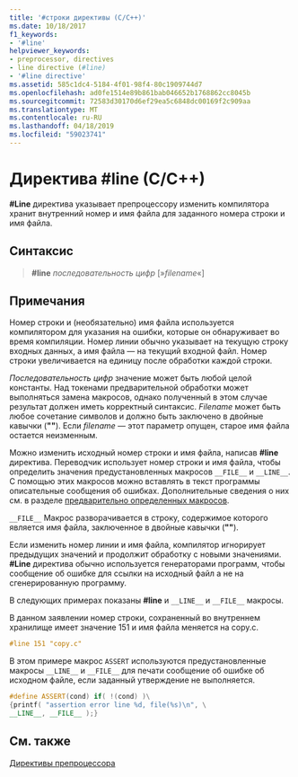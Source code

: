 ```yaml
---
title: '#строки директивы (C/C++)'
ms.date: 10/18/2017
f1_keywords:
- '#line'
helpviewer_keywords:
- preprocessor, directives
- line directive (#line)
- '#line directive'
ms.assetid: 585c1dc4-5184-4f01-98f4-80c1909744d7
ms.openlocfilehash: ad0fe1514e89b861bab046652b1768862cc8045b
ms.sourcegitcommit: 72583d30170d6ef29ea5c6848dc00169f2c909aa
ms.translationtype: MT
ms.contentlocale: ru-RU
ms.lasthandoff: 04/18/2019
ms.locfileid: "59023741"
---
```

# <a name="line-directive-cc"></a>Директива #line (C/C++)

**#Line** директива указывает препроцессору изменить компилятора хранит внутренний номер и имя файла для заданного номера строки и имя файла.

## <a name="syntax"></a>Синтаксис

> **#line** *последовательность цифр* [»*filename*«]

## <a name="remarks"></a>Примечания

Номер строки и (необязательно) имя файла используется компилятором для указания на ошибки, которые он обнаруживает во время компиляции. Номер линии обычно указывает на текущую строку входных данных, а имя файла — на текущий входной файл. Номер строки увеличивается на единицу после обработки каждой строки.

*Последовательность цифр* значение может быть любой целой константы. Над токенами предварительной обработки может выполняться замена макросов, однако полученный в этом случае результат должен иметь корректный синтаксис. *Filename* может быть любое сочетание символов и должно быть заключено в двойные кавычки (**""**). Если *filename* — этот параметр опущен, старое имя файла остается неизменным.

Можно изменить исходный номер строки и имя файла, написав **#line** директива. Переводчик использует номер строки и имя файла, чтобы определить значения предустановленных макросов `__FILE__` и `__LINE__`. С помощью этих макросов можно вставлять в текст программы описательные сообщения об ошибках. Дополнительные сведения о них см. в разделе [предварительно определенных макросов](../preprocessor/predefined-macros.md).

`__FILE__` Макрос разворачивается в строку, содержимое которого является имя файла, заключенное в двойные кавычки (**""**).

Если изменить номер линии и имя файла, компилятор игнорирует предыдущих значений и продолжит обработку с новыми значениями. **#Line** директива обычно используется генераторами программ, чтобы сообщение об ошибке для ссылки на исходный файл а не на сгенерированную программу.

В следующих примерах показаны **#line** и `__LINE__` и `__FILE__` макросы.

В данном заявлении номер строки, сохраненный во внутреннем хранилище имеет значение 151 и имя файла меняется на copy.c.

```cpp
#line 151 "copy.c"
```

В этом примере макрос `ASSERT` используются предустановленные макросы `__LINE__` и `__FILE__` для печати сообщение об ошибке об исходном файле, если заданный утверждение не выполняется.

```cpp
#define ASSERT(cond) if( !(cond) )\
{printf( "assertion error line %d, file(%s)\n", \
__LINE__, __FILE__ );}
```

## <a name="see-also"></a>См. также

[Директивы препроцессора](../preprocessor/preprocessor-directives.md)